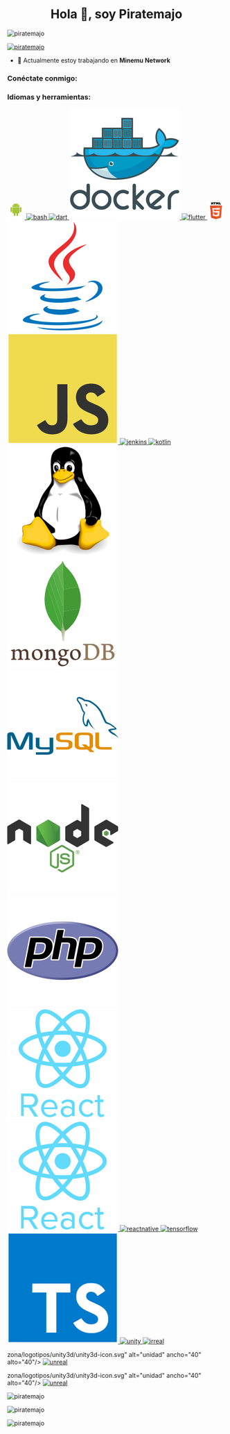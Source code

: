 <h1 align="center">Hola 👋, soy Piratemajo</h1>
<p align="left"> <img src="https://komarev.com/ghpvc/?username=piratemajo&label=Profile%20views&color=0e75b6&style=flat" alt="piratemajo" /> </p>

<p align="left"> <a href="https://github.com/ryo-ma/github-profile-trophy"><img src="https://github-profile-trophy.vercel.app/?username=piratemajo" alt="piratemajo" /></a> </p>

- 🔭 Actualmente estoy trabajando en **Minemu Network**

<h3 align="left">Conéctate conmigo:</h3>
<p align="left">
</p>

<h3 align="left">Idiomas y herramientas:</h3>
<p align="left"> <a href="https://developer.android.com" target="_blank" rel="noreferrer"> <img src="https://raw.githubusercontent.com/devicons/devicon/master/icons/android/android-original-wordmark.svg" alt="android" width="40" height="40"/> </a> <a href="https://www.gnu.org/software/bash/" target="_blank" rel="noreferrer"> <img src="https://www.vectorlogo.zone/logos/gnu_bash/gnu_bash-icon.svg" alt="bash" width="40" height="40"/> </a> <a href="https://dart.dev" target="_blank" rel="noreferrer"> <img src="https://www.vectorlogo.zone/logos/dartlang/dartlang-icon.svg" alt="dart" ancho="40" alto="40"/> </a> <a href="https://www.docker.com/" destino="_blank" rel="noreferrer"> <img src="https://raw.githubusercontent.com/devicons/devicon/master/icons/docker/docker-original-wordmark.svg" alt="docker" ancho="40" alto="40"/> </a> <a href="https://flutter.dev" destino="_blank" rel="noreferrer"> <img src="https://www.vectorlogo.zone/logos/flutterio/flutterio-icon.svg" alt="flutter" ancho="40" alto="40"/> </a> <a href="https://git-scm.com/" <img src="https://www.vectorlogo.zone/logos/git-scm/git-scm-icon.svg" alt="git" width="40" height="40"/> </a> <a href="https://www.w3.org/html/" target="_blank" rel="noreferrer"> <img src="https://raw.githubusercontent.com/devicons/devicon/master/icons/html5/html5-original-wordmark.svg" alt="html5" width="40" height="40"/> </a> <a href="https://www.java.com" target="_blank" rel="noreferrer"> <img src="https://raw.githubusercontent.com/devicons/devicon/master/icons/java/java-original.svg" alt="java" ancho="40" alto="40"/> </a> <a href="https://developer.mozilla.org/es-ES/docs/Web/JavaScript" target="_blank" rel="noreferrer"> <img src="https://raw.githubusercontent.com/devicons/devicon/master/icons/javascript/javascript-original.svg" alt="javascript" ancho="40" alto="40"/> </a> <a href="https://www.jenkins.io" target="_blank" rel="noreferrer"> <img src="https://www.vectorlogo.zone/logos/jenkins/jenkins-icon.svg" alt="jenkins" ancho="40" alto="40"/> </a> <a href="https://kotlinlang.org" target="_blank" rel="noreferrer"> <img src="https://www.vectorlogo.zone/logos/kotlinlang/kotlinlang-icon.svg" alt="kotlin" ancho="40" alto="40"/> </a> <a href="https://www.linux.org/" target="_blank" rel="noreferrer"> <img src="https://raw.githubusercontent.com/devicons/devicon/master/icons/linux/linux-original.svg" alt="linux" ancho="40" alto="40"/> </a> <a href="https://www.mongodb.com/" destino="_blank" rel="noreferrer"> <img src="https://raw.githubusercontent.com/devicons/devicon/master/icons/mongodb/mongodb-original-wordmark.svg" alt="mongodb" ancho="40" alto="40"/> </a> <a href="https://www.mysql.com/" destino="_blank" rel="noreferrer"> <img src="https://raw.githubusercontent.com/devicons/devicon/master/icons/mysql/mysql-original-wordmark.svg" alt="mysql" ancho="40" alto="40"/> </a> <a href="https://nodejs.org" target="_blank" rel="noreferrer"> <img src="https://raw.githubusercontent.com/devicons/devicon/master/icons/nodejs/nodejs-original-wordmark.svg" alt="nodejs" ancho="40" alto="40"/> </a> <a href="https://www.php.net" target="_blank" rel="noreferrer"> <img src="https://raw.githubusercontent.com/devicons/devicon/master/icons/php/php-original.svg" alt="php" ancho="40" alto="40"/> </a> <a href="https://www.python.org" target="_blank" rel="noreferrer"> <img <img src="https://raw.githubusercontent.com/devicons/devicon/master/icons/react/react-original-wordmark.svg" alt="python" ancho="40" alto="40"/> </a> <a href="https://reactjs.org/" target="_blank" rel="noreferrer"> <img src="https://raw.githubusercontent.com/devicons/devicon/master/icons/react/react-original-wordmark.svg" alt="react" ancho="40" alto="40"/> </a> <a href="https://reactnative.dev/" destino="_blank" rel="noreferrer"> <img src="https://reactnative.dev/img/header_logo.svg" alt="reactnative" ancho="40" alto="40"/> </a> <a href="https://www.tensorflow.org" destino="_blank" rel="noreferrer"> <img src="https://www.vectorlogo.zone/logos/tensorflow/tensorflow-icon.svg" alt="tensorflow" ancho="40" alto="40"/> </a> <a href="https://www.typescriptlang.org/" destino="_blank" rel="noreferrer"> <img src="https://raw.githubusercontent.com/devicons/devicon/master/icons/typescript/typescript-original.svg" alt="typescript" ancho="40" alto="40"/> </a> <a href="https://unity.com/" target="_blank" rel="noreferrer"> <img src="https://www.vectorlogo.zone/logos/unity3d/unity3d-icon.svg" alt="unity" ancho="40" alto="40"/> </a> <a href="https://unrealengine.com/" target="_blank" rel="noreferrer"> <img src="https://raw.githubusercontent.com/kenangundogan/fontisto/036b7eca71aab1bef8e6a0518f7329f13ed62f6b/icons/svg/brand/unreal-engine.svg" alt="irreal" ancho="40" alto="40"/> </a></p>zona/logotipos/unity3d/unity3d-icon.svg" alt="unidad" ancho="40" alto="40"/> </a> <a href="https://unrealengine.com/" target="_blank" rel="noreferrer"> <img src="https://raw.githubusercontent.com/kenangundogan/fontisto/036b7eca71aab1bef8e6a0518f7329f13ed62f6b/icons/svg/marca/unreal-engine.svg" alt="unreal" ancho="40" alto="40"/> </a> </p>zona/logotipos/unity3d/unity3d-icon.svg" alt="unidad" ancho="40" alto="40"/> </a> <a href="https://unrealengine.com/" target="_blank" rel="noreferrer"> <img src="https://raw.githubusercontent.com/kenangundogan/fontisto/036b7eca71aab1bef8e6a0518f7329f13ed62f6b/icons/svg/marca/unreal-engine.svg" alt="unreal" ancho="40" alto="40"/> </a> </p>

<p><img align="izquierda" src="https://github-readme-stats.vercel.app/api/top-langs?username=piratemajo&show_icons=true&locale=es&layout=compact" alt="piratemajo" /></p>

<p> <img align="centro" src="https://github-readme-stats.vercel.app/api?username=piratemajo&show_icons=true&locale=es" alt="piratemajo" /></p>

<p><img align="centro" src="https://github-readme-streak-stats.herokuapp.com/?user=piratemajo&" alt="piratemajo" /></p>
